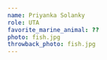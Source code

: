 ```yaml
---
name: Priyanka Solanky
role: UTA 
favorite_marine_animal: ??
photo: fish.jpg
throwback_photo: fish.jpg
---
```

